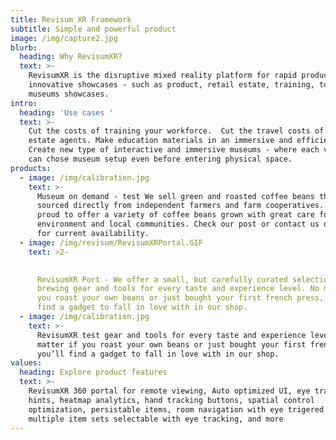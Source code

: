 ```yaml
---
title: Revisum XR Framework
subtitle: Simple and powerful product
image: /img/capture2.jpg
blurb:
  heading: Why RevisumXR?
  text: >-
    RevisumXR is the disruptive mixed reality platform for rapid production of
    innovative showcases - such as product, retail estate, training, tourist and
    museums showcases.
intro:
  heading: 'Use cases '
  text: >-
    Cut the costs of training your workforce.  Cut the travel costs of retail
    estate agents. Make education materials in an immersive and efficient way.
    Create new type of interactive and immersive museums - where each visitor
    can chose museum setup even before entering physical space.
products:
  - image: /img/calibration.jpg
    text: >-
      Museum on demand - test We sell green and roasted coffee beans that are
      sourced directly from independent farmers and farm cooperatives. We’re
      proud to offer a variety of coffee beans grown with great care for the
      environment and local communities. Check our post or contact us directly
      for current availability.
  - image: /img/revisum/RevisumXRPortal.GIF
    text: >2-

       
      RevisumXR Port - We offer a small, but carefully curated selection of
      brewing gear and tools for every taste and experience level. No matter if
      you roast your own beans or just bought your first french press, you’ll
      find a gadget to fall in love with in our shop.
  - image: /img/calibration.jpg
    text: >-
      RevisumXR test gear and tools for every taste and experience level. No
      matter if you roast your own beans or just bought your first french press,
      you’ll find a gadget to fall in love with in our shop.
values:
  heading: Explore product features
  text: >-
    RevisumXR 360 portal for remote viewing, Auto optimized UI, eye tracking
    hints, heatmap analytics, hand tracking buttons, spatial control
    optimization, persistable items, room navigation with eye trigered controls,
    multiple item sets selectable with eye tracking, and more
---
```


